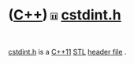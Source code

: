 



 

 

 

 

 

([C++](Cpp.md)) ![C++11](PicCpp11.png) [cstdint.h](CppCstdintH.md)
====================================================================

 

[cstdint.h](CppCstdintH.md) is a [C++11](Cpp11.md) [STL](CppStl.htm)
[header file](CppHeaderFile.md) .

 

 

 

 

 

 





 



